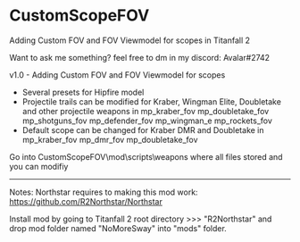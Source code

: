 # CustomScopeFOV
Adding Custom FOV and FOV Viewmodel for scopes in Titanfall 2

Want to ask me something? feel free to dm in my discord: Avalar#2742

v1.0 - Adding Custom FOV and FOV Viewmodel for scopes
- Several presets for Hipfire model
- Projectile trails can be modified for Kraber, Wingman Elite, Doubletake and other projectile weapons in mp_kraber_fov mp_doubletake_fov mp_shotguns_fov mp_defender_fov mp_wingman_e mp_rockets_fov
- Default scope can be changed for Kraber DMR and Doubletake in mp_kraber_fov mp_dmr_fov mp_doubletake_fov 

Go into CustomScopeFOV\mod\scripts\weapons where all files stored and you can modifiy

---------------------------------------------------------------------------------------------------------------------------------------------------------------------------------------------------------------

Notes: Northstar requires to making this mod work: https://github.com/R2Northstar/Northstar
     
Install mod by going to Titanfall 2 root directory >>> "R2Northstar" and drop mod folder named "NoMoreSway" into "mods" folder.

